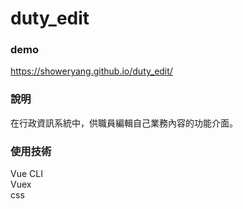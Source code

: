 # duty_edit
### demo <br>

https://showeryang.github.io/duty_edit/ <br>

### 說明
在行政資訊系統中，供職員編輯自己業務內容的功能介面。

### 使用技術
Vue CLI <br>
Vuex <br>
css <br>
